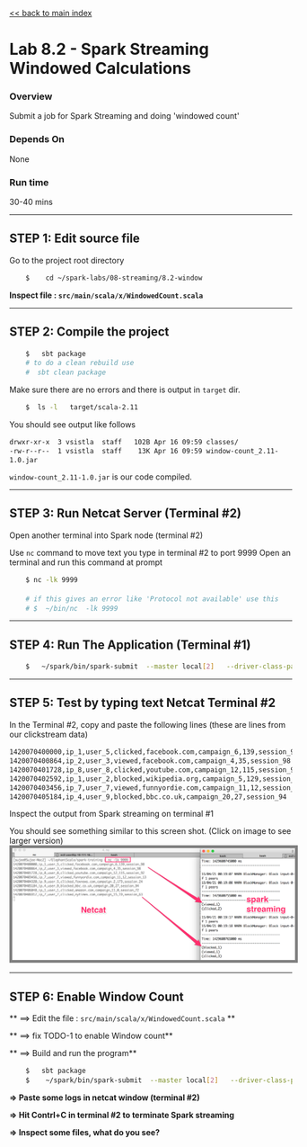 <link rel='stylesheet' href='../../assets/css/main.css'/>

[<< back to main index](../../README.md) 

Lab 8.2 - Spark Streaming Windowed Calculations
==================================

### Overview
Submit a job for Spark Streaming and doing 'windowed count'

### Depends On 
None

### Run time
30-40 mins


---------------------
STEP 1: Edit source file
---------------------
Go to the project root directory
```bash
    $    cd ~/spark-labs/08-streaming/8.2-window
```

**Inspect file : `src/main/scala/x/WindowedCount.scala`**  


--------------------------
STEP 2: Compile the project
--------------------------

```bash
    $   sbt package
    # to do a clean rebuild use
    #  sbt clean package
```

Make sure there are no errors and there is output in `target` dir.
```bash
    $  ls -l   target/scala-2.11
```

You should see output like follows

```console
drwxr-xr-x  3 vsistla  staff   102B Apr 16 09:59 classes/
-rw-r--r--  1 vsistla  staff    13K Apr 16 09:59 window-count_2.11-1.0.jar
```

`window-count_2.11-1.0.jar`  is our code compiled.

----------------
STEP 3: Run Netcat Server (Terminal #2)
----------------
Open another terminal into Spark node (terminal #2)

Use `nc` command to move text you type in terminal #2 to port 9999
Open an terminal and run this command at prompt

```bash
    $ nc -lk 9999

    # if this gives an error like 'Protocol not available' use this
    # $  ~/bin/nc  -lk 9999
```


--------------------------
STEP 4: Run The Application  (Terminal #1)
--------------------------
```bash
    $   ~/spark/bin/spark-submit  --master local[2]   --driver-class-path logging/  --class x.WindowedCount target/scala-2.11/window-count_2.11-1.0.jar
```



-------------------------
STEP 5:  Test by typing text Netcat Terminal #2
-------------------------

In the Terminal #2, copy and paste the following lines (these are lines from our clickstream data)
```
1420070400000,ip_1,user_5,clicked,facebook.com,campaign_6,139,session_98
1420070400864,ip_2,user_3,viewed,facebook.com,campaign_4,35,session_98
1420070401728,ip_8,user_8,clicked,youtube.com,campaign_12,115,session_92
1420070402592,ip_1,user_2,blocked,wikipedia.org,campaign_5,129,session_91
1420070403456,ip_7,user_7,viewed,funnyordie.com,campaign_11,12,session_13
1420070405184,ip_4,user_9,blocked,bbc.co.uk,campaign_20,27,session_94
```

Inspect the output from Spark streaming on terminal #1

You should see something similar to this screen shot.
(Click on image to see larger version)   
<a href="../../images/8.2-streaming-small.png"><img src="../../images/8.2-streaming-small.png" style="border: 5px solid grey; max-width:100%;"/></a>


--------------------------
STEP 6: Enable Window Count
---------------------------
** ==> Edit the file : `src/main/scala/x/WindowedCount.scala` **  

** ==> fix TODO-1 to enable Window count**

** ==> Build and run the program**
```bash
    $   sbt package
    $    ~/spark/bin/spark-submit  --master local[2]   --driver-class-path logging/  --class x.WindowedCount target/scala-2.11/window-count_2.11-1.0.jar
```

**=> Paste some logs in netcat window (terminal #2)**

**=> Hit Contrl+C in terminal #2 to terminate Spark streaming**

**=> Inspect some files, what do you see?**
